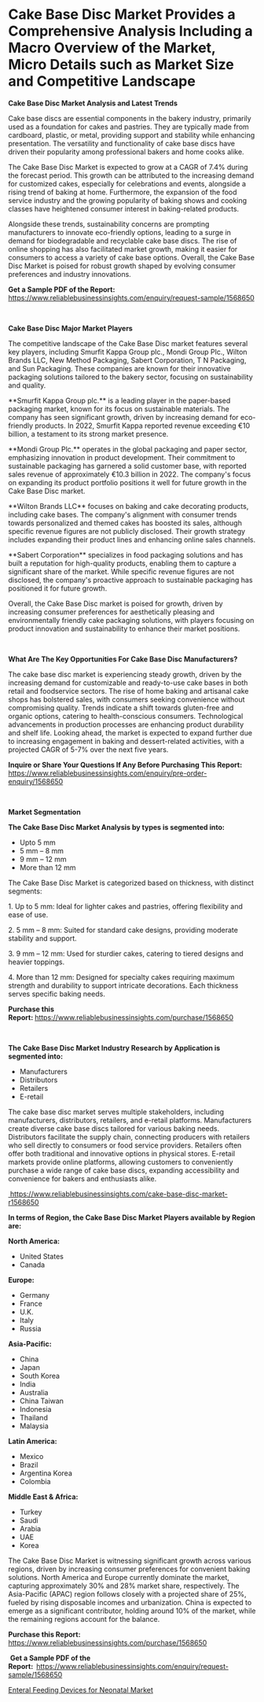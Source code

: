 <p><h1>Cake Base Disc Market Provides a Comprehensive Analysis Including a Macro Overview of the Market, Micro Details such as Market Size and Competitive Landscape</h1></p><p><strong>Cake Base Disc Market Analysis and Latest Trends</strong></p>
<p><p>Cake base discs are essential components in the bakery industry, primarily used as a foundation for cakes and pastries. They are typically made from cardboard, plastic, or metal, providing support and stability while enhancing presentation. The versatility and functionality of cake base discs have driven their popularity among professional bakers and home cooks alike.</p><p>The Cake Base Disc Market is expected to grow at a CAGR of 7.4% during the forecast period. This growth can be attributed to the increasing demand for customized cakes, especially for celebrations and events, alongside a rising trend of baking at home. Furthermore, the expansion of the food service industry and the growing popularity of baking shows and cooking classes have heightened consumer interest in baking-related products.</p><p>Alongside these trends, sustainability concerns are prompting manufacturers to innovate eco-friendly options, leading to a surge in demand for biodegradable and recyclable cake base discs. The rise of online shopping has also facilitated market growth, making it easier for consumers to access a variety of cake base options. Overall, the Cake Base Disc Market is poised for robust growth shaped by evolving consumer preferences and industry innovations.</p></p>
<p><strong>Get a Sample PDF of the Report:&nbsp;</strong> <a href="https://www.reliablebusinessinsights.com/enquiry/request-sample/1568650?utm_campaign=3455&utm_medium=2&utm_source=Github&utm_content=ia&utm_term=25032025&utm_id=cake-base-disc">https://www.reliablebusinessinsights.com/enquiry/request-sample/1568650</a></p>
<p>&nbsp;</p>
<p><strong>Cake Base Disc Major Market Players</strong></p>
<p><p>The competitive landscape of the Cake Base Disc market features several key players, including Smurfit Kappa Group plc., Mondi Group Plc., Wilton Brands LLC, New Method Packaging, Sabert Corporation, T N Packaging, and Sun Packaging. These companies are known for their innovative packaging solutions tailored to the bakery sector, focusing on sustainability and quality.</p><p>**Smurfit Kappa Group plc.** is a leading player in the paper-based packaging market, known for its focus on sustainable materials. The company has seen significant growth, driven by increasing demand for eco-friendly products. In 2022, Smurfit Kappa reported revenue exceeding €10 billion, a testament to its strong market presence.</p><p>**Mondi Group Plc.** operates in the global packaging and paper sector, emphasizing innovation in product development. Their commitment to sustainable packaging has garnered a solid customer base, with reported sales revenue of approximately €10.3 billion in 2022. The company's focus on expanding its product portfolio positions it well for future growth in the Cake Base Disc market.</p><p>**Wilton Brands LLC** focuses on baking and cake decorating products, including cake bases. The company's alignment with consumer trends towards personalized and themed cakes has boosted its sales, although specific revenue figures are not publicly disclosed. Their growth strategy includes expanding their product lines and enhancing online sales channels.</p><p>**Sabert Corporation** specializes in food packaging solutions and has built a reputation for high-quality products, enabling them to capture a significant share of the market. While specific revenue figures are not disclosed, the company's proactive approach to sustainable packaging has positioned it for future growth.</p><p>Overall, the Cake Base Disc market is poised for growth, driven by increasing consumer preferences for aesthetically pleasing and environmentally friendly cake packaging solutions, with players focusing on product innovation and sustainability to enhance their market positions.</p></p>
<p>&nbsp;</p>
<p><strong>What Are The Key Opportunities For Cake Base Disc Manufacturers?</strong></p>
<p><p>The cake base disc market is experiencing steady growth, driven by the increasing demand for customizable and ready-to-use cake bases in both retail and foodservice sectors. The rise of home baking and artisanal cake shops has bolstered sales, with consumers seeking convenience without compromising quality. Trends indicate a shift towards gluten-free and organic options, catering to health-conscious consumers. Technological advancements in production processes are enhancing product durability and shelf life. Looking ahead, the market is expected to expand further due to increasing engagement in baking and dessert-related activities, with a projected CAGR of 5-7% over the next five years.</p></p>
<p><strong>Inquire or Share Your Questions If Any Before Purchasing This Report:</strong> <a href="https://www.reliablebusinessinsights.com/enquiry/pre-order-enquiry/1568650?utm_campaign=3455&utm_medium=2&utm_source=Github&utm_content=ia&utm_term=25032025&utm_id=cake-base-disc">https://www.reliablebusinessinsights.com/enquiry/pre-order-enquiry/1568650</a></p>
<p>&nbsp;</p>
<p><strong>Market Segmentation</strong></p>
<p><strong>The Cake Base Disc Market Analysis by types is segmented into:</strong></p>
<p><ul><li>Upto 5 mm</li><li>5 mm – 8 mm</li><li>9 mm – 12 mm</li><li>More than 12 mm</li></ul></p>
<p><p>The Cake Base Disc Market is categorized based on thickness, with distinct segments: </p><p>1. Up to 5 mm: Ideal for lighter cakes and pastries, offering flexibility and ease of use.</p><p>2. 5 mm – 8 mm: Suited for standard cake designs, providing moderate stability and support.</p><p>3. 9 mm – 12 mm: Used for sturdier cakes, catering to tiered designs and heavier toppings.</p><p>4. More than 12 mm: Designed for specialty cakes requiring maximum strength and durability to support intricate decorations. Each thickness serves specific baking needs.</p></p>
<p><strong>Purchase this Report:&nbsp;</strong><a href="https://www.reliablebusinessinsights.com/purchase/1568650?utm_campaign=3455&utm_medium=2&utm_source=Github&utm_content=ia&utm_term=25032025&utm_id=cake-base-disc">https://www.reliablebusinessinsights.com/purchase/1568650</a></p>
<p>&nbsp;</p>
<p><strong>The Cake Base Disc Market Industry Research by Application is segmented into:</strong></p>
<p><ul><li>Manufacturers</li><li>Distributors</li><li>Retailers </li><li>E-retail</li></ul></p>
<p><p>The cake base disc market serves multiple stakeholders, including manufacturers, distributors, retailers, and e-retail platforms. Manufacturers create diverse cake base discs tailored for various baking needs. Distributors facilitate the supply chain, connecting producers with retailers who sell directly to consumers or food service providers. Retailers often offer both traditional and innovative options in physical stores. E-retail markets provide online platforms, allowing customers to conveniently purchase a wide range of cake base discs, expanding accessibility and convenience for bakers and enthusiasts alike.</p></p>
<p><a href="https://www.reliablebusinessinsights.com/cake-base-disc-market-r1568650?utm_campaign=3455&utm_medium=2&utm_source=Github&utm_content=ia&utm_term=25032025&utm_id=cake-base-disc">&nbsp;https://www.reliablebusinessinsights.com/cake-base-disc-market-r1568650</a></p>
<p><strong>In terms of Region, the Cake Base Disc Market Players available by Region are:</strong></p>
<p>
    <p> <strong> North America: </strong>
        <ul>
            <li>United States</li>
            <li>Canada</li>
        </ul>
        </p> 
    <p> <strong> Europe: </strong>
        <ul>
            <li>Germany</li>
            <li>France</li>
            <li>U.K.</li>
            <li>Italy</li>
            <li>Russia</li>
        </ul>
        </p> 
    <p> <strong> Asia-Pacific: </strong>
        <ul>
            <li>China</li>
            <li>Japan</li>
            <li>South Korea</li>
            <li>India</li>
            <li>Australia</li>
            <li>China Taiwan</li>
            <li>Indonesia</li>
            <li>Thailand</li>
            <li>Malaysia</li>
        </ul>
        </p> 
    <p> <strong> Latin America: </strong>
        <ul>
            <li>Mexico</li>
            <li>Brazil</li>
            <li>Argentina Korea</li>
            <li>Colombia</li>
        </ul>
        </p> 
    <p> <strong> Middle East & Africa: </strong>
        <ul>
            <li>Turkey</li>
            <li>Saudi</li>
            <li>Arabia</li>
            <li>UAE</li>
            <li>Korea</li>
        </ul>
    </p>
    </p>
<p><p>The Cake Base Disc Market is witnessing significant growth across various regions, driven by increasing consumer preferences for convenient baking solutions. North America and Europe currently dominate the market, capturing approximately 30% and 28% market share, respectively. The Asia-Pacific (APAC) region follows closely with a projected share of 25%, fueled by rising disposable incomes and urbanization. China is expected to emerge as a significant contributor, holding around 10% of the market, while the remaining regions account for the balance.</p></p>
<p><strong>Purchase this Report: </strong><a href="https://www.reliablebusinessinsights.com/purchase/1568650?utm_campaign=3455&utm_medium=2&utm_source=Github&utm_content=ia&utm_term=25032025&utm_id=cake-base-disc">https://www.reliablebusinessinsights.com/purchase/1568650</a></p>
<p>&nbsp;<strong>Get a Sample PDF of the Report:&nbsp;&nbsp;</strong><a href="https://www.reliablebusinessinsights.com/enquiry/request-sample/1568650?utm_campaign=3455&utm_medium=2&utm_source=Github&utm_content=ia&utm_term=25032025&utm_id=cake-base-disc">https://www.reliablebusinessinsights.com/enquiry/request-sample/1568650</a></p>
<p><strong></strong></p>
<p><p><a href="https://github.com/pomasifilo/Market-Research-Report-List-1/blob/main/enteral-feeding-devices-for-neonatal-market.md?utm_campaign=3455&utm_medium=2&utm_source=Github&utm_content=ia&utm_term=25032025&utm_id=cake-base-disc">Enteral Feeding Devices for Neonatal Market</a></p></p>